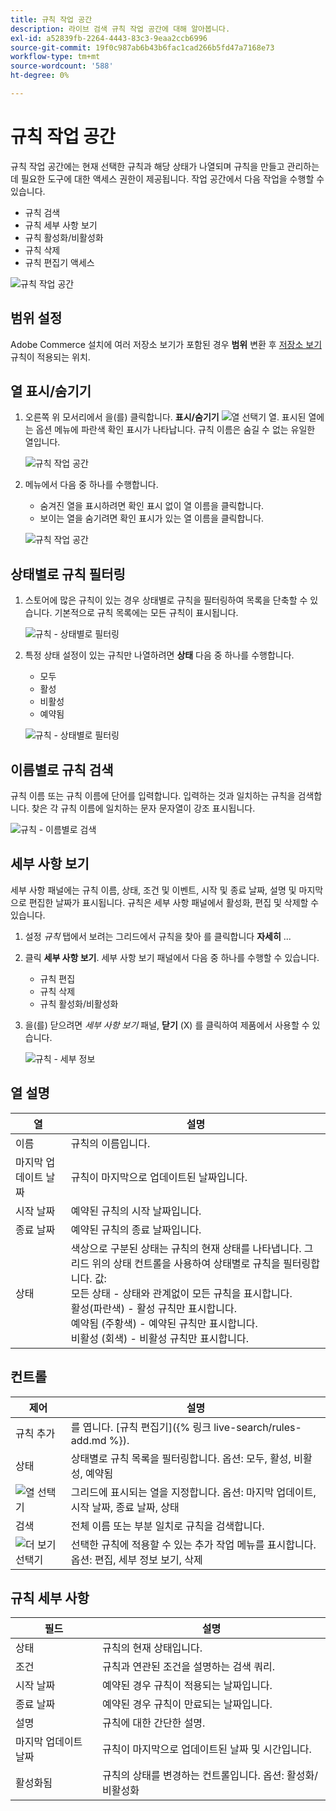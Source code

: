 ```yaml
---
title: 규칙 작업 공간
description: 라이브 검색 규칙 작업 공간에 대해 알아봅니다.
exl-id: a52839fb-2264-4443-83c3-9eaa2ccb6996
source-git-commit: 19f0c987ab6b43b6fac1cad266b5fd47a7168e73
workflow-type: tm+mt
source-wordcount: '588'
ht-degree: 0%

---
```


# 규칙 작업 공간

규칙 작업 공간에는 현재 선택한 규칙과 해당 상태가 나열되며 규칙을 만들고 관리하는 데 필요한 도구에 대한 액세스 권한이 제공됩니다. 작업 공간에서 다음 작업을 수행할 수 있습니다.

* 규칙 검색
* 규칙 세부 사항 보기
* 규칙 활성화/비활성화
* 규칙 삭제
* 규칙 편집기 액세스

![규칙 작업 공간](assets/rules-workspace.png)

## 범위 설정

Adobe Commerce 설치에 여러 저장소 보기가 포함된 경우 **범위** 변환 후 [저장소 보기](https://docs.magento.com/user-guide/configuration/scope.html) 규칙이 적용되는 위치.

## 열 표시/숨기기

1. 오른쪽 위 모서리에서 을(를) 클릭합니다. **표시/숨기기** ![열 선택기](assets/btn-show-hide-columns.png) 열.
표시된 열에는 옵션 메뉴에 파란색 확인 표시가 나타납니다. 규칙 이름은 숨길 수 없는 유일한 열입니다.

   ![규칙 작업 공간](assets/rules-workspace-show-hide-columns.png)

1. 메뉴에서 다음 중 하나를 수행합니다.

   * 숨겨진 열을 표시하려면 확인 표시 없이 열 이름을 클릭합니다.
   * 보이는 열을 숨기려면 확인 표시가 있는 열 이름을 클릭합니다.

   ![규칙 작업 공간](assets/rules-workspace-all-columns.png)

## 상태별로 규칙 필터링

1. 스토어에 많은 규칙이 있는 경우 상태별로 규칙을 필터링하여 목록을 단축할 수 있습니다. 기본적으로 규칙 목록에는 모든 규칙이 표시됩니다.

   ![규칙 - 상태별로 필터링](assets/rules-workspace-filter-status.png)

1. 특정 상태 설정이 있는 규칙만 나열하려면 **상태** 다음 중 하나를 수행합니다.

   * 모두
   * 활성
   * 비활성
   * 예약됨

   ![규칙 - 상태별로 필터링](assets/rules-workspace-filter-status-active.png)

## 이름별로 규칙 검색

규칙 이름 또는 규칙 이름에 단어를 입력합니다.
입력하는 것과 일치하는 규칙을 검색합니다. 찾은 각 규칙 이름에 일치하는 문자 문자열이 강조 표시됩니다.

![규칙 - 이름별로 검색](assets/rules-workspace-search-name.png)

## 세부 사항 보기

세부 사항 패널에는 규칙 이름, 상태, 조건 및 이벤트, 시작 및 종료 날짜, 설명 및 마지막으로 편집한 날짜가 표시됩니다. 규칙은 세부 사항 패널에서 활성화, 편집 및 삭제할 수 있습니다.

1. 설정 *규칙* 탭에서 보려는 그리드에서 규칙을 찾아 를 클릭합니다 **자세히** ...
1. 클릭 **세부 사항 보기**.
세부 사항 보기 패널에서 다음 중 하나를 수행할 수 있습니다.

   * 규칙 편집
   * 규칙 삭제
   * 규칙 활성화/비활성화

1. 을(를) 닫으려면 *세부 사항 보기* 패널, **닫기** (X) 를 클릭하여 제품에서 사용할 수 있습니다.

   ![규칙 - 세부 정보](assets/rules-workspace-details.png)

## 열 설명

| 열 | 설명 |
|--- |--- |
| 이름 | 규칙의 이름입니다. |
| 마지막 업데이트 날짜 | 규칙이 마지막으로 업데이트된 날짜입니다. |
| 시작 날짜 | 예약된 규칙의 시작 날짜입니다. |
| 종료 날짜 | 예약된 규칙의 종료 날짜입니다. |
| 상태 | 색상으로 구분된 상태는 규칙의 현재 상태를 나타냅니다. 그리드 위의 상태 컨트롤을 사용하여 상태별로 규칙을 필터링합니다. 값:<br />모든 상태 - 상태와 관계없이 모든 규칙을 표시합니다.<br />활성(파란색) - 활성 규칙만 표시합니다.<br />예약됨 (주황색) - 예약된 규칙만 표시합니다.<br />비활성 (회색) - 비활성 규칙만 표시합니다. |

## 컨트롤

| 제어 | 설명 |
|--- |--- |
| 규칙 추가 | 를 엽니다. [규칙 편집기]({% 링크 live-search/rules-add.md %}). |
| 상태 | 상태별로 규칙 목록을 필터링합니다. 옵션: 모두, 활성, 비활성, 예약됨 |
| ![열 선택기](assets/btn-show-hide-columns.png) | 그리드에 표시되는 열을 지정합니다. 옵션: 마지막 업데이트, 시작 날짜, 종료 날짜, 상태 |
| 검색 | 전체 이름 또는 부분 일치로 규칙을 검색합니다. |
| ![더 보기 선택기](assets/btn-more.png) | 선택한 규칙에 적용할 수 있는 추가 작업 메뉴를 표시합니다. 옵션: 편집, 세부 정보 보기, 삭제 |

## 규칙 세부 사항

| 필드 | 설명 |
|--- |--- |
| 상태 | 규칙의 현재 상태입니다. |
| 조건 | 규칙과 연관된 조건을 설명하는 검색 쿼리. |
| 시작 날짜 | 예약된 경우 규칙이 적용되는 날짜입니다. |
| 종료 날짜 | 예약된 경우 규칙이 만료되는 날짜입니다. |
| 설명 | 규칙에 대한 간단한 설명. |
| 마지막 업데이트 날짜 | 규칙이 마지막으로 업데이트된 날짜 및 시간입니다. |
| 활성화됨 | 규칙의 상태를 변경하는 컨트롤입니다. 옵션: 활성화/비활성화 |

